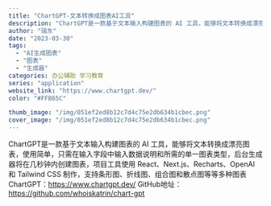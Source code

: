 ```yaml
---
title: "ChartGPT-文本转换成图表AI工具"
description: "ChartGPT是一款基于文本输入构建图表的 AI 工具，能够将文本转换成漂亮图表，使用简单，只需在输入字段中输入数据说"
author: "瑞东"
date: "2023-03-30"
tags:
  - "AI生成图表"
  - "图表"
  - "生成器"
categories: 办公辅助 学习教育
series: "application"
website_link: "https://www.chartgpt.dev/"
color: "#FFB65C"

thumb_image: "/img/051ef2ed8b12c7d4c75e2db634b1cbec.png"
cover_image: "/img/051ef2ed8b12c7d4c75e2db634b1cbec.png"
---
```


ChartGPT是一款基于文本输入构建图表的 AI 工具，能够将文本转换成漂亮图表，使用简单，只需在输入字段中输入数据说明和所需的单一图表类型，后台生成器将在几秒钟内创建图表，项目工具使用 React、Next.js、Recharts、OpenAI 和 Tailwind CSS 制作，支持条形图、折线图、组合图和散点图等等多种图表 ChartGPT：https://www.chartgpt.dev/ GitHub地址：https://github.com/whoiskatrin/chart-gpt